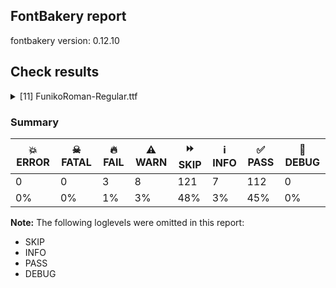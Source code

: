 ## FontBakery report

fontbakery version: 0.12.10





## Check results



<details><summary>[11] FunikoRoman-Regular.ttf</summary>
<div>
<details>
    <summary>🔥 <b>FAIL</b> Shapes languages in all GF glyphsets. <a href="https://fontbakery.readthedocs.io/en/stable/fontbakery/checks/googlefonts.glyphset.html#"></a></summary>
    <div>







* 🔥 **FAIL** <p>No GF glyphset was found to be supported &gt;80%, so language shaping support couldn't get checked.</p>
 [code: no-glyphset-supported]



</div>
</details>

<details>
    <summary>🔥 <b>FAIL</b> Check font names are correct <a href="https://fontbakery.readthedocs.io/en/stable/fontbakery/checks/googlefonts.name.html#"></a></summary>
    <div>







* 🔥 **FAIL** <p>Font names are incorrect:</p>
<table>
<thead>
<tr>
<th align="left">nameID</th>
<th align="left">current</th>
<th align="left">expected</th>
</tr>
</thead>
<tbody>
<tr>
<td align="left">Family Name</td>
<td align="left"><strong>Funiko</strong></td>
<td align="left"><strong>Funiko Roman</strong></td>
</tr>
<tr>
<td align="left">Subfamily Name</td>
<td align="left">Regular</td>
<td align="left">Regular</td>
</tr>
<tr>
<td align="left">Full Name</td>
<td align="left">Funiko Roman Regular</td>
<td align="left">Funiko Roman Regular</td>
</tr>
<tr>
<td align="left">Postscript Name</td>
<td align="left">FunikoRoman-Regular</td>
<td align="left">FunikoRoman-Regular</td>
</tr>
<tr>
<td align="left">Typographic Family Name</td>
<td align="left"><strong>Funiko Roman</strong></td>
<td align="left"><strong>N/A</strong></td>
</tr>
<tr>
<td align="left">Typographic Subfamily Name</td>
<td align="left"><strong>Regular</strong></td>
<td align="left"><strong>N/A</strong></td>
</tr>
</tbody>
</table>
 [code: bad-names]



</div>
</details>

<details>
    <summary>🔥 <b>FAIL</b> Check Google Fonts glyph coverage. <a href="https://fontbakery.readthedocs.io/en/stable/fontbakery/checks/googlefonts.glyphset.html#"></a></summary>
    <div>







* 🔥 **FAIL** <p>Missing required codepoints:</p>
<pre><code>- 0x00A1 (INVERTED EXCLAMATION MARK)


- 0x00A2 (CENT SIGN)


- 0x00A3 (POUND SIGN)


- 0x00A5 (YEN SIGN)


- 0x00A7 (SECTION SIGN)


- 0x00A8 (DIAERESIS)


- 0x00A9 (COPYRIGHT SIGN)


- 0x00AA (FEMININE ORDINAL INDICATOR)


- 0x00AB (LEFT-POINTING DOUBLE ANGLE QUOTATION MARK)


- 0x00AE (REGISTERED SIGN)


- 0x00AF (MACRON)


- 0x00B0 (DEGREE SIGN)


- 0x00B4 (ACUTE ACCENT)


- 0x00B6 (PILCROW SIGN)


- 0x00B7 (MIDDLE DOT)


- 0x00B8 (CEDILLA)


- 0x00BA (MASCULINE ORDINAL INDICATOR)


- 0x00BB (RIGHT-POINTING DOUBLE ANGLE QUOTATION MARK)


- 0x00BF (INVERTED QUESTION MARK)


- 0x00C0 (LATIN CAPITAL LETTER A WITH GRAVE)


- 0x00C1 (LATIN CAPITAL LETTER A WITH ACUTE)


- 0x00C2 (LATIN CAPITAL LETTER A WITH CIRCUMFLEX)


- 0x00C3 (LATIN CAPITAL LETTER A WITH TILDE)


- 0x00C4 (LATIN CAPITAL LETTER A WITH DIAERESIS)


- 0x00C5 (LATIN CAPITAL LETTER A WITH RING ABOVE)


- 0x00C6 (LATIN CAPITAL LETTER AE)


- 0x00C7 (LATIN CAPITAL LETTER C WITH CEDILLA)


- 0x00C8 (LATIN CAPITAL LETTER E WITH GRAVE)


- 0x00C9 (LATIN CAPITAL LETTER E WITH ACUTE)


- 0x00CA (LATIN CAPITAL LETTER E WITH CIRCUMFLEX)


- 0x00CB (LATIN CAPITAL LETTER E WITH DIAERESIS)


- 0x00CC (LATIN CAPITAL LETTER I WITH GRAVE)


- 0x00CD (LATIN CAPITAL LETTER I WITH ACUTE)


- 0x00CE (LATIN CAPITAL LETTER I WITH CIRCUMFLEX)


- 0x00CF (LATIN CAPITAL LETTER I WITH DIAERESIS)


- 0x00D0 (LATIN CAPITAL LETTER ETH)


- 0x00D1 (LATIN CAPITAL LETTER N WITH TILDE)


- 0x00D2 (LATIN CAPITAL LETTER O WITH GRAVE)


- 0x00D3 (LATIN CAPITAL LETTER O WITH ACUTE)


- 0x00D4 (LATIN CAPITAL LETTER O WITH CIRCUMFLEX)


- 0x00D5 (LATIN CAPITAL LETTER O WITH TILDE)


- 0x00D6 (LATIN CAPITAL LETTER O WITH DIAERESIS)


- 0x00D7 (MULTIPLICATION SIGN)


- 0x00D8 (LATIN CAPITAL LETTER O WITH STROKE)


- 0x00D9 (LATIN CAPITAL LETTER U WITH GRAVE)


- 0x00DA (LATIN CAPITAL LETTER U WITH ACUTE)


- 0x00DB (LATIN CAPITAL LETTER U WITH CIRCUMFLEX)


- 0x00DC (LATIN CAPITAL LETTER U WITH DIAERESIS)


- 0x00DD (LATIN CAPITAL LETTER Y WITH ACUTE)


- 0x00DE (LATIN CAPITAL LETTER THORN)


- 0x00DF (LATIN SMALL LETTER SHARP S)


- 0x00E0 (LATIN SMALL LETTER A WITH GRAVE)


- 0x00E1 (LATIN SMALL LETTER A WITH ACUTE)


- 0x00E2 (LATIN SMALL LETTER A WITH CIRCUMFLEX)


- 0x00E3 (LATIN SMALL LETTER A WITH TILDE)


- 0x00E4 (LATIN SMALL LETTER A WITH DIAERESIS)


- 0x00E5 (LATIN SMALL LETTER A WITH RING ABOVE)


- 0x00E6 (LATIN SMALL LETTER AE)


- 0x00E7 (LATIN SMALL LETTER C WITH CEDILLA)


- 0x00E8 (LATIN SMALL LETTER E WITH GRAVE)


- 0x00E9 (LATIN SMALL LETTER E WITH ACUTE)


- 0x00EA (LATIN SMALL LETTER E WITH CIRCUMFLEX)


- 0x00EB (LATIN SMALL LETTER E WITH DIAERESIS)


- 0x00EC (LATIN SMALL LETTER I WITH GRAVE)


- 0x00ED (LATIN SMALL LETTER I WITH ACUTE)


- 0x00EE (LATIN SMALL LETTER I WITH CIRCUMFLEX)


- 0x00EF (LATIN SMALL LETTER I WITH DIAERESIS)


- 0x00F0 (LATIN SMALL LETTER ETH)


- 0x00F1 (LATIN SMALL LETTER N WITH TILDE)


- 0x00F2 (LATIN SMALL LETTER O WITH GRAVE)


- 0x00F3 (LATIN SMALL LETTER O WITH ACUTE)


- 0x00F4 (LATIN SMALL LETTER O WITH CIRCUMFLEX)


- 0x00F5 (LATIN SMALL LETTER O WITH TILDE)


- 0x00F6 (LATIN SMALL LETTER O WITH DIAERESIS)


- 0x00F7 (DIVISION SIGN)


- 0x00F8 (LATIN SMALL LETTER O WITH STROKE)


- 0x00F9 (LATIN SMALL LETTER U WITH GRAVE)


- 0x00FA (LATIN SMALL LETTER U WITH ACUTE)


- 0x00FB (LATIN SMALL LETTER U WITH CIRCUMFLEX)


- 0x00FC (LATIN SMALL LETTER U WITH DIAERESIS)


- 0x00FD (LATIN SMALL LETTER Y WITH ACUTE)


- 0x00FE (LATIN SMALL LETTER THORN)


- 0x00FF (LATIN SMALL LETTER Y WITH DIAERESIS)


- 0x0100 (LATIN CAPITAL LETTER A WITH MACRON)


- 0x0101 (LATIN SMALL LETTER A WITH MACRON)


- 0x0102 (LATIN CAPITAL LETTER A WITH BREVE)


- 0x0103 (LATIN SMALL LETTER A WITH BREVE)


- 0x0104 (LATIN CAPITAL LETTER A WITH OGONEK)


- 0x0105 (LATIN SMALL LETTER A WITH OGONEK)


- 0x0106 (LATIN CAPITAL LETTER C WITH ACUTE)


- 0x0107 (LATIN SMALL LETTER C WITH ACUTE)


- 0x010A (LATIN CAPITAL LETTER C WITH DOT ABOVE)


- 0x010B (LATIN SMALL LETTER C WITH DOT ABOVE)


- 0x010C (LATIN CAPITAL LETTER C WITH CARON)


- 0x010D (LATIN SMALL LETTER C WITH CARON)


- 0x010E (LATIN CAPITAL LETTER D WITH CARON)


- 0x010F (LATIN SMALL LETTER D WITH CARON)


- 0x0110 (LATIN CAPITAL LETTER D WITH STROKE)


- 0x0111 (LATIN SMALL LETTER D WITH STROKE)


- 0x0112 (LATIN CAPITAL LETTER E WITH MACRON)


- 0x0113 (LATIN SMALL LETTER E WITH MACRON)


- 0x0116 (LATIN CAPITAL LETTER E WITH DOT ABOVE)


- 0x0117 (LATIN SMALL LETTER E WITH DOT ABOVE)


- 0x0118 (LATIN CAPITAL LETTER E WITH OGONEK)


- 0x0119 (LATIN SMALL LETTER E WITH OGONEK)


- 0x011A (LATIN CAPITAL LETTER E WITH CARON)


- 0x011B (LATIN SMALL LETTER E WITH CARON)


- 0x011E (LATIN CAPITAL LETTER G WITH BREVE)


- 0x011F (LATIN SMALL LETTER G WITH BREVE)


- 0x0120 (LATIN CAPITAL LETTER G WITH DOT ABOVE)


- 0x0121 (LATIN SMALL LETTER G WITH DOT ABOVE)


- 0x0122 (LATIN CAPITAL LETTER G WITH CEDILLA)


- 0x0123 (LATIN SMALL LETTER G WITH CEDILLA)


- 0x0126 (LATIN CAPITAL LETTER H WITH STROKE)


- 0x0127 (LATIN SMALL LETTER H WITH STROKE)


- 0x012A (LATIN CAPITAL LETTER I WITH MACRON)


- 0x012B (LATIN SMALL LETTER I WITH MACRON)


- 0x012E (LATIN CAPITAL LETTER I WITH OGONEK)


- 0x012F (LATIN SMALL LETTER I WITH OGONEK)


- 0x0130 (LATIN CAPITAL LETTER I WITH DOT ABOVE)


- 0x0131 (LATIN SMALL LETTER DOTLESS I)


- 0x0136 (LATIN CAPITAL LETTER K WITH CEDILLA)


- 0x0137 (LATIN SMALL LETTER K WITH CEDILLA)


- 0x0139 (LATIN CAPITAL LETTER L WITH ACUTE)


- 0x013A (LATIN SMALL LETTER L WITH ACUTE)


- 0x013B (LATIN CAPITAL LETTER L WITH CEDILLA)


- 0x013C (LATIN SMALL LETTER L WITH CEDILLA)


- 0x013D (LATIN CAPITAL LETTER L WITH CARON)


- 0x013E (LATIN SMALL LETTER L WITH CARON)


- 0x0141 (LATIN CAPITAL LETTER L WITH STROKE)


- 0x0142 (LATIN SMALL LETTER L WITH STROKE)


- 0x0143 (LATIN CAPITAL LETTER N WITH ACUTE)


- 0x0144 (LATIN SMALL LETTER N WITH ACUTE)


- 0x0145 (LATIN CAPITAL LETTER N WITH CEDILLA)


- 0x0146 (LATIN SMALL LETTER N WITH CEDILLA)


- 0x0147 (LATIN CAPITAL LETTER N WITH CARON)


- 0x0148 (LATIN SMALL LETTER N WITH CARON)


- 0x0150 (LATIN CAPITAL LETTER O WITH DOUBLE ACUTE)


- 0x0151 (LATIN SMALL LETTER O WITH DOUBLE ACUTE)


- 0x0152 (LATIN CAPITAL LIGATURE OE)


- 0x0153 (LATIN SMALL LIGATURE OE)


- 0x0154 (LATIN CAPITAL LETTER R WITH ACUTE)


- 0x0155 (LATIN SMALL LETTER R WITH ACUTE)


- 0x0158 (LATIN CAPITAL LETTER R WITH CARON)


- 0x0159 (LATIN SMALL LETTER R WITH CARON)


- 0x015A (LATIN CAPITAL LETTER S WITH ACUTE)


- 0x015B (LATIN SMALL LETTER S WITH ACUTE)


- 0x015E (LATIN CAPITAL LETTER S WITH CEDILLA)


- 0x015F (LATIN SMALL LETTER S WITH CEDILLA)


- 0x0160 (LATIN CAPITAL LETTER S WITH CARON)


- 0x0161 (LATIN SMALL LETTER S WITH CARON)


- 0x0164 (LATIN CAPITAL LETTER T WITH CARON)


- 0x0165 (LATIN SMALL LETTER T WITH CARON)


- 0x016A (LATIN CAPITAL LETTER U WITH MACRON)


- 0x016B (LATIN SMALL LETTER U WITH MACRON)


- 0x016E (LATIN CAPITAL LETTER U WITH RING ABOVE)


- 0x016F (LATIN SMALL LETTER U WITH RING ABOVE)


- 0x0170 (LATIN CAPITAL LETTER U WITH DOUBLE ACUTE)


- 0x0171 (LATIN SMALL LETTER U WITH DOUBLE ACUTE)


- 0x0172 (LATIN CAPITAL LETTER U WITH OGONEK)


- 0x0173 (LATIN SMALL LETTER U WITH OGONEK)


- 0x0174 (LATIN CAPITAL LETTER W WITH CIRCUMFLEX)


- 0x0175 (LATIN SMALL LETTER W WITH CIRCUMFLEX)


- 0x0176 (LATIN CAPITAL LETTER Y WITH CIRCUMFLEX)


- 0x0177 (LATIN SMALL LETTER Y WITH CIRCUMFLEX)


- 0x0178 (LATIN CAPITAL LETTER Y WITH DIAERESIS)


- 0x0179 (LATIN CAPITAL LETTER Z WITH ACUTE)


- 0x017A (LATIN SMALL LETTER Z WITH ACUTE)


- 0x017B (LATIN CAPITAL LETTER Z WITH DOT ABOVE)


- 0x017C (LATIN SMALL LETTER Z WITH DOT ABOVE)


- 0x017D (LATIN CAPITAL LETTER Z WITH CARON)


- 0x017E (LATIN SMALL LETTER Z WITH CARON)


- 0x0218 (LATIN CAPITAL LETTER S WITH COMMA BELOW)


- 0x0219 (LATIN SMALL LETTER S WITH COMMA BELOW)


- 0x021A (LATIN CAPITAL LETTER T WITH COMMA BELOW)


- 0x021B (LATIN SMALL LETTER T WITH COMMA BELOW)


- 0x0237 (LATIN SMALL LETTER DOTLESS J)


- 0x02C6 (MODIFIER LETTER CIRCUMFLEX ACCENT)


- 0x02C7 (CARON)


- 0x02D8 (BREVE)


- 0x02D9 (DOT ABOVE)


- 0x02DA (RING ABOVE)


- 0x02DB (OGONEK)


- 0x02DC (SMALL TILDE)


- 0x02DD (DOUBLE ACUTE ACCENT)


- 0x0300 (COMBINING GRAVE ACCENT)


- 0x0301 (COMBINING ACUTE ACCENT)


- 0x0302 (COMBINING CIRCUMFLEX ACCENT)


- 0x0303 (COMBINING TILDE)


- 0x0304 (COMBINING MACRON)


- 0x0306 (COMBINING BREVE)


- 0x0307 (COMBINING DOT ABOVE)


- 0x0308 (COMBINING DIAERESIS)


- 0x030A (COMBINING RING ABOVE)


- 0x030B (COMBINING DOUBLE ACUTE ACCENT)


- 0x030C (COMBINING CARON)


- 0x0326 (COMBINING COMMA BELOW)


- 0x0327 (COMBINING CEDILLA)


- 0x0328 (COMBINING OGONEK)


- 0x1E80 (LATIN CAPITAL LETTER W WITH GRAVE)


- 0x1E81 (LATIN SMALL LETTER W WITH GRAVE)


- 0x1E82 (LATIN CAPITAL LETTER W WITH ACUTE)


- 0x1E83 (LATIN SMALL LETTER W WITH ACUTE)


- 0x1E84 (LATIN CAPITAL LETTER W WITH DIAERESIS)


- 0x1E85 (LATIN SMALL LETTER W WITH DIAERESIS)


- 0x1E9E (LATIN CAPITAL LETTER SHARP S)


- 0x1EF2 (LATIN CAPITAL LETTER Y WITH GRAVE)


- 0x1EF3 (LATIN SMALL LETTER Y WITH GRAVE)


- 0x2013 (EN DASH)


- 0x2014 (EM DASH)


- 0x2018 (LEFT SINGLE QUOTATION MARK)


- 0x2019 (RIGHT SINGLE QUOTATION MARK)


- 0x201A (SINGLE LOW-9 QUOTATION MARK)


- 0x201C (LEFT DOUBLE QUOTATION MARK)


- 0x201D (RIGHT DOUBLE QUOTATION MARK)


- 0x201E (DOUBLE LOW-9 QUOTATION MARK)


- 0x2022 (BULLET)


- 0x2026 (HORIZONTAL ELLIPSIS)


- 0x2039 (SINGLE LEFT-POINTING ANGLE QUOTATION MARK)


- 0x203A (SINGLE RIGHT-POINTING ANGLE QUOTATION MARK)


- 0x20AC (EURO SIGN)


- 0x2122 (TRADE MARK SIGN)


- 0x2212 (MINUS SIGN)
</code></pre>
 [code: missing-codepoints]



</div>
</details>

<details>
    <summary>⚠️ <b>WARN</b> Check if each glyph has the recommended amount of contours. <a href="https://fontbakery.readthedocs.io/en/stable/fontbakery/checks/universal.html#"></a></summary>
    <div>







* ⚠️ **WARN** <p>This check inspects the glyph outlines and detects the total number of contours in each of them. The expected values are infered from the typical ammounts of contours observed in a large collection of reference font families. The divergences listed below may simply indicate a significantly different design on some of your glyphs. On the other hand, some of these may flag actual bugs in the font such as glyphs mapped to an incorrect codepoint. Please consider reviewing the design and codepoint assignment of these to make sure they are correct.</p>
<p>The following glyphs do not have the recommended number of contours:</p>
<pre><code>- Glyph name: o	Contours detected: 3	Expected: 2

- Glyph name: o	Contours detected: 3	Expected: 2
</code></pre>
 [code: contour-count]



</div>
</details>

<details>
    <summary>⚠️ <b>WARN</b> Check math signs have the same width. <a href="https://fontbakery.readthedocs.io/en/stable/fontbakery/checks/universal.html#"></a></summary>
    <div>







* ⚠️ **WARN** <p>The most common width is 444 among a set of 1 math glyphs.
The following math glyphs have a different width, though:</p>
<p>Width = 356:
less</p>
<p>Width = 412:
equal</p>
<p>Width = 352:
greater</p>
 [code: width-outliers]



</div>
</details>

<details>
    <summary>⚠️ <b>WARN</b> Font has **proper** whitespace glyph names? <a href="https://fontbakery.readthedocs.io/en/stable/fontbakery/checks/universal.glyphnames.html#"></a></summary>
    <div>







* ⚠️ **WARN** <p>Glyph 0x00A0 is called &quot;nonbreakingspace&quot;: Change to &quot;uni00A0&quot;</p>
 [code: not-recommended-00a0]



</div>
</details>

<details>
    <summary>⚠️ <b>WARN</b> Validate size, and resolution of article images, and ensure article page has minimum length and includes visual assets. <a href="https://fontbakery.readthedocs.io/en/stable/fontbakery/checks/googlefonts.article.html#"></a></summary>
    <div>







* ⚠️ **WARN** <p>Family metadata at fonts/ttf does not have an article.</p>
 [code: lacks-article]



</div>
</details>

<details>
    <summary>⚠️ <b>WARN</b> Check for codepoints not covered by METADATA subsets. <a href="https://fontbakery.readthedocs.io/en/stable/fontbakery/checks/googlefonts.subsets.html#"></a></summary>
    <div>







* ⚠️ **WARN** <p>The following codepoints supported by the font are not covered by
any subsets defined in the font's metadata file, and will never
be served. You can solve this by either manually adding additional
subset declarations to METADATA.pb, or by editing the glyphset
definitions.</p>
<ul>
<li>U+0000 : try adding one of: kayah-li, egyptian-hieroglyphs, rejang, mayan-numerals, sharada, old-turkic, ahom, japanese, bhaiksuki, anatolian-hieroglyphs, buhid, old-persian, chorasmian, modi, old-hungarian, chinese-simplified, myanmar, runic, lycian, ugaritic, ol-chiki, hanunoo, greek-ext, osage, sinhala, gothic, masaram-gondi, phags-pa, bassa-vah, latin, georgian, lisu, old-permic, dogra, tifinagh, yi, nabataean, warang-citi, grantha, meroitic-cursive, pau-cin-hau, gunjala-gondi, newa, meroitic-hieroglyphs, math, tibetan, wancho, tai-le, old-south-arabian, gurmukhi, lydian, nag-mundari, toto, manichaean, saurashtra, tangsa, siddham, nko, pahawh-hmong, khudawadi, takri, kharoshthi, chakma, hatran, linear-b, osmanya, bamum, nushu, signwriting, gujarati, inscriptional-pahlavi, chinese-traditional, cham, mandaic, glagolitic, nyiakeng-puachue-hmong, palmyrene, sundanese, linear-a, hanifi-rohingya, kannada, khitan-small-script, miao, elbasan, bengali, balinese, batak, khojki, old-north-arabian, thai, kana-extended, hebrew, mro, syriac, mahajani, adlam, tagbanwa, tirhuta, indic-siyaq-numbers, old-italic, latin-ext, samaritan, tamil-supplement, vai, meetei-mayek, phoenician, ottoman-siyaq-numbers, greek, telugu, cyrillic-ext, carian, deseret, korean, lepcha, marchen, chinese-hongkong, cyrillic, braille, mende-kikakui, tagalog, devanagari, coptic, vietnamese, nandinagari, tai-viet, cuneiform, buginese, zanabazar-square, dives-akuru, tamil, znamenny, music, soyombo, sora-sompeng, yezidi, old-uyghur, canadian-aboriginal, oriya, arabic, psalter-pahlavi, kaithi, vithkuqi, kawi, cypro-minoan, old-sogdian, avestan, cypriot, inscriptional-parthian, duployan, syloti-nagri, ethiopic, imperial-aramaic, malayalam, limbu, cherokee, elymaic, tai-tham, tangut, caucasian-albanian, sogdian, makasar, ogham, javanese, armenian, multani, symbols, lao, thaana, meroitic, new-tai-lue, medefaidrin, shavian, mongolian, brahmi</li>
<li>U+000D : try adding one of: kayah-li, egyptian-hieroglyphs, rejang, mayan-numerals, sharada, old-turkic, ahom, japanese, bhaiksuki, anatolian-hieroglyphs, buhid, old-persian, chorasmian, modi, old-hungarian, chinese-simplified, myanmar, runic, lycian, ugaritic, ol-chiki, hanunoo, greek-ext, osage, sinhala, gothic, masaram-gondi, phags-pa, bassa-vah, latin, georgian, lisu, old-permic, dogra, tifinagh, yi, nabataean, warang-citi, grantha, meroitic-cursive, pau-cin-hau, gunjala-gondi, newa, meroitic-hieroglyphs, math, tibetan, wancho, tai-le, old-south-arabian, gurmukhi, lydian, nag-mundari, toto, manichaean, saurashtra, tangsa, siddham, nko, pahawh-hmong, khudawadi, takri, kharoshthi, chakma, hatran, linear-b, osmanya, bamum, nushu, signwriting, gujarati, inscriptional-pahlavi, chinese-traditional, cham, mandaic, glagolitic, nyiakeng-puachue-hmong, palmyrene, sundanese, linear-a, hanifi-rohingya, kannada, khitan-small-script, miao, elbasan, bengali, balinese, batak, khojki, old-north-arabian, thai, kana-extended, hebrew, mro, syriac, mahajani, adlam, tagbanwa, tirhuta, indic-siyaq-numbers, old-italic, latin-ext, samaritan, tamil-supplement, vai, meetei-mayek, phoenician, ottoman-siyaq-numbers, greek, telugu, cyrillic-ext, carian, deseret, korean, lepcha, marchen, chinese-hongkong, cyrillic, braille, mende-kikakui, tagalog, devanagari, coptic, vietnamese, nandinagari, tai-viet, cuneiform, buginese, zanabazar-square, dives-akuru, tamil, znamenny, music, soyombo, sora-sompeng, yezidi, old-uyghur, canadian-aboriginal, oriya, arabic, psalter-pahlavi, kaithi, vithkuqi, kawi, cypro-minoan, old-sogdian, avestan, cypriot, inscriptional-parthian, duployan, syloti-nagri, ethiopic, imperial-aramaic, malayalam, limbu, cherokee, elymaic, tai-tham, tangut, caucasian-albanian, sogdian, makasar, ogham, javanese, armenian, multani, symbols, lao, thaana, meroitic, new-tai-lue, medefaidrin, shavian, mongolian, brahmi</li>
<li>U+0020 SPACE: try adding one of: kayah-li, egyptian-hieroglyphs, rejang, mayan-numerals, sharada, old-turkic, ahom, japanese, bhaiksuki, anatolian-hieroglyphs, buhid, old-persian, chorasmian, modi, old-hungarian, chinese-simplified, myanmar, runic, lycian, ugaritic, ol-chiki, hanunoo, greek-ext, osage, sinhala, gothic, masaram-gondi, phags-pa, bassa-vah, latin, georgian, lisu, old-permic, dogra, tifinagh, yi, nabataean, warang-citi, grantha, meroitic-cursive, pau-cin-hau, gunjala-gondi, newa, meroitic-hieroglyphs, math, tibetan, wancho, tai-le, old-south-arabian, gurmukhi, lydian, nag-mundari, toto, manichaean, saurashtra, tangsa, siddham, nko, pahawh-hmong, khudawadi, takri, kharoshthi, chakma, hatran, linear-b, osmanya, bamum, nushu, signwriting, gujarati, inscriptional-pahlavi, chinese-traditional, cham, mandaic, glagolitic, nyiakeng-puachue-hmong, palmyrene, sundanese, linear-a, hanifi-rohingya, kannada, khitan-small-script, miao, elbasan, bengali, balinese, batak, khojki, old-north-arabian, thai, kana-extended, hebrew, mro, syriac, mahajani, adlam, tagbanwa, tirhuta, indic-siyaq-numbers, old-italic, latin-ext, samaritan, tamil-supplement, vai, meetei-mayek, phoenician, ottoman-siyaq-numbers, greek, telugu, cyrillic-ext, carian, deseret, korean, lepcha, marchen, chinese-hongkong, cyrillic, braille, mende-kikakui, tagalog, devanagari, coptic, vietnamese, nandinagari, tai-viet, cuneiform, buginese, zanabazar-square, dives-akuru, tamil, znamenny, music, soyombo, sora-sompeng, yezidi, old-uyghur, canadian-aboriginal, oriya, arabic, psalter-pahlavi, kaithi, vithkuqi, kawi, cypro-minoan, old-sogdian, avestan, cypriot, inscriptional-parthian, duployan, syloti-nagri, ethiopic, imperial-aramaic, malayalam, limbu, cherokee, elymaic, tai-tham, tangut, caucasian-albanian, sogdian, makasar, ogham, javanese, armenian, multani, symbols, lao, thaana, meroitic, new-tai-lue, medefaidrin, shavian, mongolian, brahmi</li>
<li>U+0021 EXCLAMATION MARK: try adding one of: masaram-gondi, thaana, adlam, gunjala-gondi, latin, cham, math, mongolian, syriac</li>
<li>U+0022 QUOTATION MARK: try adding one of: masaram-gondi, wancho, adlam, latin, cham, math, mongolian</li>
<li>U+0023 NUMBER SIGN: try adding one of: adlam, symbols, latin, math</li>
<li>U+0024 DOLLAR SIGN: try adding one of: adlam, latin, math</li>
<li>U+0025 PERCENT SIGN: try adding one of: masaram-gondi, adlam, gunjala-gondi, latin, math</li>
<li>U+0026 AMPERSAND: try adding one of: adlam, latin, math</li>
<li>U+0027 APOSTROPHE: try adding one of: warang-citi, masaram-gondi, wancho, adlam, gunjala-gondi, latin, cham, math</li>
<li>U+0028 LEFT PARENTHESIS: try adding one of: masaram-gondi, wancho, thaana, adlam, gunjala-gondi, latin, cham, math, mongolian, syriac</li>
<li>U+0029 RIGHT PARENTHESIS: try adding one of: masaram-gondi, wancho, thaana, adlam, gunjala-gondi, latin, cham, math, mongolian, syriac</li>
<li>U+002A ASTERISK: try adding one of: masaram-gondi, symbols, adlam, gunjala-gondi, latin, math, syriac</li>
<li>U+002B PLUS SIGN: try adding one of: masaram-gondi, adlam, gunjala-gondi, latin, math, syriac</li>
<li>U+002C COMMA: try adding one of: masaram-gondi, wancho, coptic, thaana, adlam, gunjala-gondi, latin, cham, math, nushu</li>
<li>U+002D HYPHEN-MINUS: try adding one of: kayah-li, gunjala-gondi, hebrew, math, sora-sompeng, syriac, wancho, kaithi, adlam, kharoshthi, nushu, masaram-gondi, armenian, coptic, cham, latin, lisu, sundanese, mongolian</li>
<li>U+002E FULL STOP: try adding one of: avestan, masaram-gondi, wancho, coptic, thaana, adlam, gunjala-gondi, cham, latin, math, nushu, syriac</li>
<li>U+002F SOLIDUS: try adding one of: masaram-gondi, wancho, adlam, gunjala-gondi, latin, cham, math, syriac</li>
<li>U+0030 DIGIT ZERO: try adding one of: nushu, symbols, latin, math</li>
<li>U+0031 DIGIT ONE: try adding one of: nushu, symbols, latin, math</li>
<li>U+0032 DIGIT TWO: try adding one of: nushu, symbols, latin, math</li>
<li>U+0033 DIGIT THREE: try adding one of: nushu, symbols, latin, math</li>
<li>U+0034 DIGIT FOUR: try adding one of: nushu, symbols, latin, math</li>
<li>U+0035 DIGIT FIVE: try adding one of: nushu, symbols, latin, math</li>
<li>U+0036 DIGIT SIX: try adding one of: nushu, symbols, latin, math</li>
<li>U+0037 DIGIT SEVEN: try adding one of: nushu, symbols, latin, math</li>
<li>U+0038 DIGIT EIGHT: try adding one of: nushu, symbols, latin, math</li>
<li>U+0039 DIGIT NINE: try adding one of: nushu, symbols, latin, math</li>
<li>U+003A COLON: try adding one of: masaram-gondi, coptic, thaana, adlam, gunjala-gondi, meroitic, latin, cham, math, syriac</li>
<li>U+003B SEMICOLON: try adding one of: masaram-gondi, coptic, thaana, adlam, latin, cham, math</li>
<li>U+003C LESS-THAN SIGN: try adding one of: masaram-gondi, adlam, gunjala-gondi, latin, math</li>
<li>U+003D EQUALS SIGN: try adding one of: masaram-gondi, adlam, gunjala-gondi, latin, math, syriac</li>
<li>U+003E GREATER-THAN SIGN: try adding one of: masaram-gondi, adlam, gunjala-gondi, latin, math</li>
<li>U+003F QUESTION MARK: try adding one of: masaram-gondi, balinese, adlam, gunjala-gondi, latin, cham, math, mongolian</li>
<li>U+0040 COMMERCIAL AT: try adding one of: adlam, latin, math</li>
<li>U+0041 LATIN CAPITAL LETTER A: try adding one of: nushu, symbols, latin, math</li>
<li>U+0042 LATIN CAPITAL LETTER B: try adding one of: nushu, symbols, latin, math</li>
<li>U+0043 LATIN CAPITAL LETTER C: try adding one of: nushu, symbols, latin, math</li>
<li>U+0044 LATIN CAPITAL LETTER D: try adding one of: nushu, symbols, latin, math</li>
<li>U+0045 LATIN CAPITAL LETTER E: try adding one of: nushu, symbols, latin, math</li>
<li>U+0046 LATIN CAPITAL LETTER F: try adding one of: nushu, symbols, latin, math</li>
<li>U+0047 LATIN CAPITAL LETTER G: try adding one of: nushu, symbols, latin, math</li>
<li>U+0048 LATIN CAPITAL LETTER H: try adding one of: nushu, symbols, latin, math</li>
<li>U+0049 LATIN CAPITAL LETTER I: try adding one of: nushu, symbols, latin, math</li>
<li>U+004A LATIN CAPITAL LETTER J: try adding one of: nushu, symbols, latin, math</li>
<li>U+004B LATIN CAPITAL LETTER K: try adding one of: nushu, symbols, latin, math</li>
<li>U+004C LATIN CAPITAL LETTER L: try adding one of: nushu, symbols, latin, math</li>
<li>U+004D LATIN CAPITAL LETTER M: try adding one of: nushu, symbols, latin, math</li>
<li>U+004E LATIN CAPITAL LETTER N: try adding one of: nushu, symbols, latin, math</li>
<li>U+004F LATIN CAPITAL LETTER O: try adding one of: nushu, symbols, latin, math</li>
<li>U+0050 LATIN CAPITAL LETTER P: try adding one of: nushu, symbols, latin, math</li>
<li>U+0051 LATIN CAPITAL LETTER Q: try adding one of: nushu, symbols, latin, math</li>
<li>U+0052 LATIN CAPITAL LETTER R: try adding one of: nushu, symbols, latin, math</li>
<li>U+0053 LATIN CAPITAL LETTER S: try adding one of: nushu, symbols, latin, math</li>
<li>U+0054 LATIN CAPITAL LETTER T: try adding one of: nushu, symbols, latin, math</li>
<li>U+0055 LATIN CAPITAL LETTER U: try adding one of: nushu, symbols, latin, math</li>
<li>U+0056 LATIN CAPITAL LETTER V: try adding one of: nushu, symbols, latin, math</li>
<li>U+0057 LATIN CAPITAL LETTER W: try adding one of: nushu, symbols, latin, math</li>
<li>U+0058 LATIN CAPITAL LETTER X: try adding one of: nushu, symbols, latin, math</li>
<li>U+0059 LATIN CAPITAL LETTER Y: try adding one of: nushu, symbols, latin, math</li>
<li>U+005A LATIN CAPITAL LETTER Z: try adding one of: nushu, symbols, latin, math</li>
<li>U+005B LEFT SQUARE BRACKET: try adding one of: wancho, adlam, latin, math, syriac</li>
<li>U+005C REVERSE SOLIDUS: try adding one of: wancho, adlam, latin, math, syriac</li>
<li>U+005D RIGHT SQUARE BRACKET: try adding one of: wancho, adlam, latin, math, syriac</li>
<li>U+005E CIRCUMFLEX ACCENT: try adding one of: adlam, latin, math</li>
<li>U+005F LOW LINE: try adding one of: adlam, latin, math</li>
<li>U+0060 GRAVE ACCENT: try adding one of: latin, math</li>
<li>U+0061 LATIN SMALL LETTER A: try adding one of: nushu, symbols, latin, math</li>
<li>U+0062 LATIN SMALL LETTER B: try adding one of: nushu, symbols, latin, math</li>
<li>U+0063 LATIN SMALL LETTER C: try adding one of: nushu, symbols, latin, math</li>
<li>U+0064 LATIN SMALL LETTER D: try adding one of: nushu, symbols, latin, math</li>
<li>U+0065 LATIN SMALL LETTER E: try adding one of: nushu, symbols, latin, math</li>
<li>U+0066 LATIN SMALL LETTER F: try adding one of: nushu, symbols, latin, math</li>
<li>U+0067 LATIN SMALL LETTER G: try adding one of: nushu, symbols, latin, math</li>
<li>U+0068 LATIN SMALL LETTER H: try adding one of: nushu, symbols, latin, math</li>
<li>U+0069 LATIN SMALL LETTER I: try adding one of: nushu, symbols, latin, math</li>
<li>U+006A LATIN SMALL LETTER J: try adding one of: nushu, symbols, latin, math</li>
<li>U+006B LATIN SMALL LETTER K: try adding one of: nushu, symbols, latin, math</li>
<li>U+006C LATIN SMALL LETTER L: try adding one of: nushu, symbols, latin, math</li>
<li>U+006D LATIN SMALL LETTER M: try adding one of: nushu, symbols, latin, math</li>
<li>U+006E LATIN SMALL LETTER N: try adding one of: nushu, symbols, latin, math</li>
<li>U+006F LATIN SMALL LETTER O: try adding one of: nushu, symbols, latin, math</li>
<li>U+0070 LATIN SMALL LETTER P: try adding one of: nushu, symbols, latin, math</li>
<li>U+0071 LATIN SMALL LETTER Q: try adding one of: nushu, symbols, latin, math</li>
<li>U+0072 LATIN SMALL LETTER R: try adding one of: nushu, symbols, latin, math</li>
<li>U+0073 LATIN SMALL LETTER S: try adding one of: nushu, symbols, latin, math</li>
<li>U+0074 LATIN SMALL LETTER T: try adding one of: nushu, symbols, latin, math</li>
<li>U+0075 LATIN SMALL LETTER U: try adding one of: nushu, symbols, latin, math</li>
<li>U+0076 LATIN SMALL LETTER V: try adding one of: nushu, symbols, latin, math</li>
<li>U+0077 LATIN SMALL LETTER W: try adding one of: nushu, symbols, latin, math</li>
<li>U+0078 LATIN SMALL LETTER X: try adding one of: nushu, symbols, latin, math</li>
<li>U+0079 LATIN SMALL LETTER Y: try adding one of: nushu, symbols, latin, math</li>
<li>U+007A LATIN SMALL LETTER Z: try adding one of: nushu, symbols, latin, math</li>
<li>U+007B LEFT CURLY BRACKET: try adding one of: wancho, adlam, latin, math</li>
<li>U+007C VERTICAL LINE: try adding one of: adlam, latin, math</li>
<li>U+007D RIGHT CURLY BRACKET: try adding one of: wancho, adlam, latin, math</li>
<li>U+007E TILDE: try adding one of: latin, math</li>
<li>U+00A0 NO-BREAK SPACE: try adding one of: kayah-li, egyptian-hieroglyphs, rejang, mayan-numerals, sharada, old-turkic, ahom, japanese, bhaiksuki, anatolian-hieroglyphs, buhid, old-persian, chorasmian, modi, old-hungarian, chinese-simplified, myanmar, runic, lycian, ugaritic, ol-chiki, hanunoo, greek-ext, osage, sinhala, gothic, masaram-gondi, phags-pa, bassa-vah, latin, georgian, lisu, old-permic, dogra, tifinagh, yi, nabataean, warang-citi, grantha, meroitic-cursive, pau-cin-hau, gunjala-gondi, newa, meroitic-hieroglyphs, math, tibetan, wancho, tai-le, old-south-arabian, gurmukhi, lydian, nag-mundari, toto, manichaean, saurashtra, tangsa, siddham, nko, pahawh-hmong, khudawadi, takri, kharoshthi, chakma, hatran, linear-b, osmanya, bamum, nushu, signwriting, gujarati, inscriptional-pahlavi, chinese-traditional, cham, mandaic, glagolitic, nyiakeng-puachue-hmong, palmyrene, sundanese, linear-a, hanifi-rohingya, kannada, khitan-small-script, miao, elbasan, bengali, balinese, batak, khojki, old-north-arabian, thai, kana-extended, hebrew, mro, syriac, mahajani, adlam, tagbanwa, tirhuta, indic-siyaq-numbers, old-italic, latin-ext, samaritan, tamil-supplement, vai, meetei-mayek, phoenician, ottoman-siyaq-numbers, greek, telugu, cyrillic-ext, carian, deseret, korean, lepcha, marchen, chinese-hongkong, cyrillic, braille, mende-kikakui, tagalog, devanagari, coptic, vietnamese, nandinagari, tai-viet, cuneiform, buginese, zanabazar-square, dives-akuru, tamil, znamenny, music, soyombo, sora-sompeng, yezidi, old-uyghur, canadian-aboriginal, oriya, arabic, psalter-pahlavi, kaithi, vithkuqi, kawi, cypro-minoan, old-sogdian, avestan, cypriot, inscriptional-parthian, duployan, syloti-nagri, ethiopic, imperial-aramaic, malayalam, limbu, cherokee, elymaic, tai-tham, tangut, caucasian-albanian, sogdian, makasar, ogham, javanese, armenian, multani, symbols, lao, thaana, meroitic, new-tai-lue, medefaidrin, shavian, mongolian, brahmi</li>
</ul>
<p>Or you can add the above codepoints to one of the subsets supported by the font:</p>
 [code: unreachable-subsetting]



</div>
</details>

<details>
    <summary>⚠️ <b>WARN</b> Are there any misaligned on-curve points? <a href="https://fontbakery.readthedocs.io/en/stable/fontbakery/checks/outline.html#"></a></summary>
    <div>







* ⚠️ **WARN** <p>The following glyphs have on-curve points which have potentially incorrect y coordinates:</p>
<pre><code>* .notdef: X=10.0,Y=698.0 (should be at cap-height 700?)

* .notdef: X=256.0,Y=698.0 (should be at cap-height 700?)

* A (U+0041): X=290.5,Y=699.5 (should be at cap-height 700?)

* A (U+0041): X=281.5,Y=-2.0 (should be at baseline 0?)

* C (U+0043): X=158.5,Y=-1.0 (should be at baseline 0?)

* F (U+0046): X=311.0,Y=699.0 (should be at cap-height 700?)

* G (U+0047): X=225.0,Y=699.5 (should be at cap-height 700?)

* G (U+0047): X=285.5,Y=700.5 (should be at cap-height 700?)

* H (U+0048): X=61.5,Y=702.0 (should be at cap-height 700?)

* H (U+0048): X=306.0,Y=1.0 (should be at baseline 0?)

* I (U+0049): X=121.5,Y=1.0 (should be at baseline 0?)

* I (U+0049): X=128.0,Y=701.0 (should be at cap-height 700?)

* I (U+0049): X=193.0,Y=699.0 (should be at cap-height 700?)

* L (U+004C): X=272.0,Y=2.0 (should be at baseline 0?)

* L (U+004C): X=152.5,Y=1.5 (should be at baseline 0?)

* L (U+004C): X=60.0,Y=-1.5 (should be at baseline 0?)

* L (U+004C): X=49.0,Y=-2.0 (should be at baseline 0?)

* M (U+004D): X=485.0,Y=702.0 (should be at cap-height 700?)

* M (U+004D): X=465.5,Y=1.0 (should be at baseline 0?)

* M (U+004D): X=41.0,Y=1.0 (should be at baseline 0?)

* N (U+004E): X=42.0,Y=-0.5 (should be at baseline 0?)

* S (U+0053): X=129.5,Y=-2.0 (should be at baseline 0?)

* U (U+0055): X=194.0,Y=1.0 (should be at baseline 0?)

* V (U+0056): X=190.5,Y=-2.0 (should be at baseline 0?)

* Z (U+005A): X=399.0,Y=698.0 (should be at cap-height 700?)

* b (U+0062): X=62.0,Y=1.0 (should be at baseline 0?)

* b (U+0062): X=21.0,Y=-2.0 (should be at baseline 0?)

* b (U+0062): X=20.0,Y=701.5 (should be at cap-height 700?)

* b (U+0062): X=44.0,Y=698.5 (should be at cap-height 700?)

* bar (U+007C): X=20.0,Y=-2.0 (should be at baseline 0?)

* braceleft (U+007B): X=113.5,Y=700.5 (should be at cap-height 700?)

* braceright (U+007D): X=104.5,Y=700.5 (should be at cap-height 700?)

* c (U+0063): X=79.5,Y=501.0 (should be at x-height 500?)

* d (U+0064): X=289.0,Y=498.0 (should be at x-height 500?)

* eight (U+0038): X=176.0,Y=698.0 (should be at cap-height 700?)

* four (U+0034): X=254.5,Y=702.0 (should be at cap-height 700?)

* four (U+0034): X=290.5,Y=699.5 (should be at cap-height 700?)

* k (U+006B): X=24.5,Y=701.5 (should be at cap-height 700?)

* k (U+006B): X=63.0,Y=499.0 (should be at x-height 500?)

* l (U+006C): X=23.5,Y=702.0 (should be at cap-height 700?)

* l (U+006C): X=50.5,Y=701.0 (should be at cap-height 700?)

* m (U+006D): X=268.0,Y=0.5 (should be at baseline 0?)

* o (U+006F): X=186.0,Y=1.0 (should be at baseline 0?)

* o (U+006F): X=94.0,Y=502.0 (should be at x-height 500?)

* one (U+0031): X=69.5,Y=698.5 (should be at cap-height 700?)

* one (U+0031): X=136.5,Y=-2.0 (should be at baseline 0?)

* one (U+0031): X=83.5,Y=0.5 (should be at baseline 0?)

* one (U+0031): X=8.5,Y=1.0 (should be at baseline 0?)

* parenleft (U+0028): X=154.0,Y=0.5 (should be at baseline 0?)

* parenright (U+0029): X=9.5,Y=0.5 (should be at baseline 0?)

* percent (U+0025): X=389.0,Y=701.5 (should be at cap-height 700?)

* r (U+0072): X=60.0,Y=499.0 (should be at x-height 500?)

* s (U+0073): X=130.0,Y=-1.5 (should be at baseline 0?)

* six (U+0036): X=183.5,Y=701.5 (should be at cap-height 700?)

* two (U+0032): X=140.0,Y=699.0 (should be at cap-height 700?)

* w (U+0077): X=145.5,Y=-1.5 (should be at baseline 0?)

* x (U+0078): X=54.5,Y=1.5 (should be at baseline 0?)

* y (U+0079): X=269.0,Y=499.0 (should be at x-height 500?)

* y (U+0079): X=304.0,Y=-0.5 (should be at baseline 0?)

* zero (U+0030): X=207.0,Y=701.5 (should be at cap-height 700?)
</code></pre>
 [code: found-misalignments]



</div>
</details>

<details>
    <summary>⚠️ <b>WARN</b> Ensure fonts have ScriptLangTags declared on the 'meta' table. <a href="https://fontbakery.readthedocs.io/en/stable/fontbakery/checks/googlefonts.meta.html#"></a></summary>
    <div>







* ⚠️ **WARN** <p>This font file does not have a 'meta' table.</p>
 [code: lacks-meta-table]



</div>
</details>

<details>
    <summary>⚠️ <b>WARN</b> Checking OS/2 achVendID. <a href="https://fontbakery.readthedocs.io/en/stable/fontbakery/checks/googlefonts.os2.html#"></a></summary>
    <div>







* ⚠️ **WARN** <p>OS/2 VendorID is 'PYRS', a font editor default. If you registered it recently, then it's safe to ignore this warning message. Otherwise, you should set it to your own unique 4 character code, and register it with Microsoft at <a href="https://www.microsoft.com/typography/links/vendorlist.aspx">https://www.microsoft.com/typography/links/vendorlist.aspx</a></p>
 [code: bad]



</div>
</details>
</div>
</details>




### Summary

| 💥 ERROR | ☠ FATAL | 🔥 FAIL | ⚠️ WARN | ⏩ SKIP | ℹ️ INFO | ✅ PASS | 🔎 DEBUG | 
| ---|---|---|---|---|---|---|---|
| 0 | 0 | 3 | 8 | 121 | 7 | 112 | 0 | 
| 0% | 0% | 1% | 3% | 48% | 3% | 45% | 0% | 



**Note:** The following loglevels were omitted in this report:


* SKIP
* INFO
* PASS
* DEBUG

